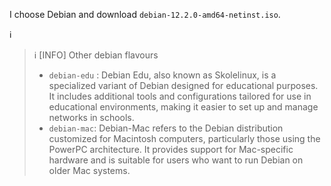 I choose Debian and download `debian-12.2.0-amd64-netinst.iso`.

:information_source:
> :information_source: [INFO] 
> Other debian flavours
> * `debian-edu` : Debian Edu, also known as Skolelinux, is a specialized variant of Debian designed for educational purposes. It includes additional tools and configurations tailored for use in educational environments, making it easier to set up and manage networks in schools.
> * `debian-mac`: Debian-Mac refers to the Debian distribution customized for Macintosh computers, particularly those using the PowerPC architecture. It provides support for Mac-specific hardware and is suitable for users who want to run Debian on older Mac systems.
